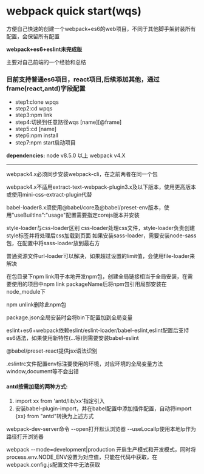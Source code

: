 # webpack quick start(wqs)
方便自己快速的创建一个webpack+es6的web项目，不同于其他脚手架封装所有配置，会保留所有配置

**webpack+es6+eslint未完成版**

主要对自己前端的一个经验和总结
### 目前支持普通es6项目，react项目,后续添加其他，通过frame\(react,antd\)字段配置
- step1:clone wpqs
- step2:cd wpqs
- step3:npm link
- step4:切换到任意路径wqs [name]\[@frame\]
- step5:cd [name]
- step6:npm install
- step7:npm start启动项目

**dependencies:**
node v8.5.0 以上 webpack v4.X

***

webpack4.x必须同步安装webpack-cli，在之前两者在同一个包

webpack4.x不适用extract-text-webpack-plugin3.x及以下版本，使用更高版本或使用mini-css-extract-plugin代替

babel-loader8.x须使用@babel/core及@babel/preset-env版本，使用"useBuiltIns":"usage"配置需要指定corejs版本并安装

style-loader与css-loader区别
css-loader处理css文件，style-loader负责创建style标签并将处理后css加载到页面
如果安装sass-loader，需要安装node-sass包，在配置中将sass-loader放到最右方

普通资源文件url-loader可以解决，如果超过设置的limit值，会使用file-loader来解决

在包目录下npm link用于本地开发npm包，创建全局链接相当于全局安装，在需要使用的项目中npm link packageName后将npm包引用局部安装在node_module下

npm unlink删除此npm包

package.json全局安装时会将bin下配置加到全局变量

eslint+es6+webpack依赖eslint/eslint-loader/babel-eslint,eslint配置后支持es6语法，如果使用新特性\(...等\)则需要安装babel-eslint

@babel/preset-react提供jsx语法识别

.eslintrc文件配置env标注要使用的环境，对应环境的全局变量方法window,document等不会出错

#### antd按需加载的两种方式:
1. import xx from 'antd/lib/xx'指定引入
2. 安装babel-plugin-import，并在babel配置中添加插件配置，自动将import {xx} from "antd"转换为上述方式

webpack-dev-server命令 --open打开默认浏览器 --useLocalIp使用本地Ip作为路径打开浏览器

webpack --mode=development|production
开启生产模式和开发模式，同时将process.env.NODE_ENV设置为对应值，只能在代码中获取，在webpack.config.js配置文件中无法获取
